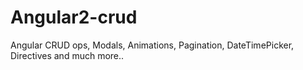  Angular2-crud
 =============
Angular CRUD ops, Modals, Animations, Pagination, DateTimePicker, Directives and much more.. <br/>

